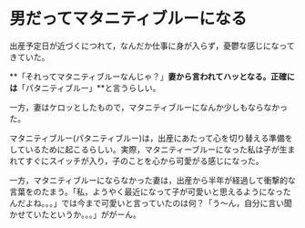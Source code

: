 # 男だってマタニティブルーになる

出産予定日が近づくにつれて，なんだか仕事に身が入らず，憂鬱な感じになってきていた。

**「それってマタニティブルーなんじゃ？」**妻から言われてハッとなる。正確には**「パタニティブルー」**と言うらしい。

一方，妻はケロッとしたもので，マタニティブルーになんか少しもならなかった。

マタニティブルー(パタニティブルー)は，出産にあたって心を切り替える準備をしているために起こるらしい。実際，マタニティーブルーになった私は子が生まれてすぐにスイッチが入り，子のことを心から可愛がる感じになった。

一方，マタニティブルーにならなかった妻は，出産から半年が経過して衝撃的な言葉をのたまう。「私，ようやく最近になって子が可愛いと思えるようになったんだよね。。。」では今まで可愛いと言っていたのは何？「う〜ん，自分に言い聞かせていたというか。。。」ががーん。